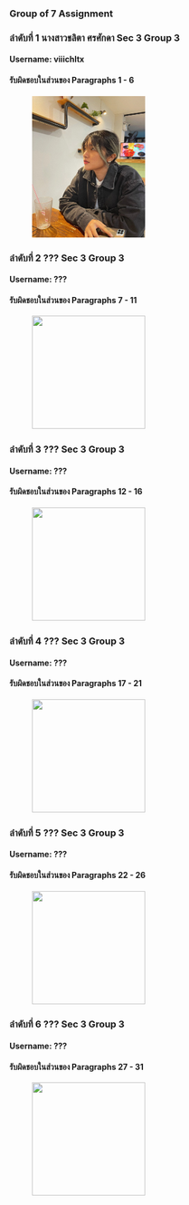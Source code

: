 ### Group of 7 Assignment

### ลำดับที่ 1 นางสาวชลิตา ศรศักดา Sec 3 Group 3
#### Username: viiichltx
#### รับผิดชอบในส่วนของ Paragraphs 1 - 6
<figure>
    <img src="./profile_team/chalita.jpg" width="200" height="250">
</figure>


### ลำดับที่ 2 ??? Sec 3 Group 3
#### Username: ???
#### รับผิดชอบในส่วนของ Paragraphs 7 - 11
<figure>
    <img src="./profile_team/???.jpg" width="200" height="200">
</figure>


### ลำดับที่ 3 ??? Sec 3 Group 3
#### Username: ???
#### รับผิดชอบในส่วนของ Paragraphs 12 - 16
<figure>
    <img src="./profile_team/???.jpg" width="200" height="200">
</figure>


### ลำดับที่ 4 ??? Sec 3 Group 3
#### Username: ???
#### รับผิดชอบในส่วนของ Paragraphs 17 - 21
<figure>
    <img src="./profile_team/???.jpg" width="200" height="200">
</figure>


### ลำดับที่ 5 ??? Sec 3 Group 3
#### Username: ???
#### รับผิดชอบในส่วนของ Paragraphs 22 - 26
<figure>
    <img src="./profile_team/???.jpg" width="200" height="200">
</figure>


### ลำดับที่ 6 ??? Sec 3 Group 3
#### Username: ???
#### รับผิดชอบในส่วนของ Paragraphs 27 - 31
<figure>
    <img src="./profile_team/???.jpg" width="200" height="200">
</figure>
